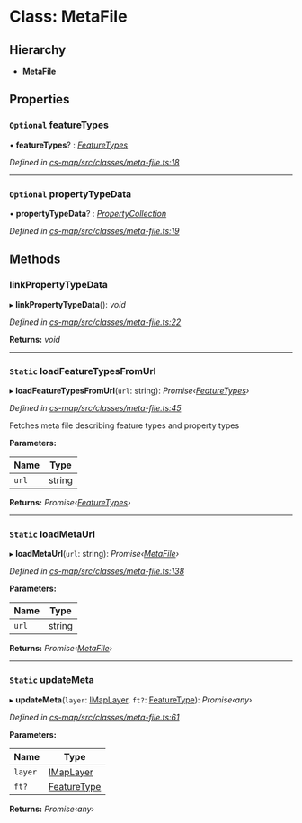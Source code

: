 # Class: MetaFile

## Hierarchy

* **MetaFile**

## Properties

### `Optional` featureTypes

• **featureTypes**? : *[FeatureTypes](_cs_map_src_classes_feature_type_.featuretypes.md)*

*Defined in [cs-map/src/classes/meta-file.ts:18](https://github.com/RichardHovenkamp/csnext/blob/6deb7f51/packages/cs-map/src/classes/meta-file.ts#L18)*

___

### `Optional` propertyTypeData

• **propertyTypeData**? : *[PropertyCollection](../modules/_cs_map_src_classes_feature_type_.md#propertycollection)*

*Defined in [cs-map/src/classes/meta-file.ts:19](https://github.com/RichardHovenkamp/csnext/blob/6deb7f51/packages/cs-map/src/classes/meta-file.ts#L19)*

## Methods

###  linkPropertyTypeData

▸ **linkPropertyTypeData**(): *void*

*Defined in [cs-map/src/classes/meta-file.ts:22](https://github.com/RichardHovenkamp/csnext/blob/6deb7f51/packages/cs-map/src/classes/meta-file.ts#L22)*

**Returns:** *void*

___

### `Static` loadFeatureTypesFromUrl

▸ **loadFeatureTypesFromUrl**(`url`: string): *Promise‹[FeatureTypes](_cs_map_src_classes_feature_type_.featuretypes.md)›*

*Defined in [cs-map/src/classes/meta-file.ts:45](https://github.com/RichardHovenkamp/csnext/blob/6deb7f51/packages/cs-map/src/classes/meta-file.ts#L45)*

Fetches meta file describing feature types and property types

**Parameters:**

Name | Type |
------ | ------ |
`url` | string |

**Returns:** *Promise‹[FeatureTypes](_cs_map_src_classes_feature_type_.featuretypes.md)›*

___

### `Static` loadMetaUrl

▸ **loadMetaUrl**(`url`: string): *Promise‹[MetaFile](_cs_map_src_classes_meta_file_.metafile.md)›*

*Defined in [cs-map/src/classes/meta-file.ts:138](https://github.com/RichardHovenkamp/csnext/blob/6deb7f51/packages/cs-map/src/classes/meta-file.ts#L138)*

**Parameters:**

Name | Type |
------ | ------ |
`url` | string |

**Returns:** *Promise‹[MetaFile](_cs_map_src_classes_meta_file_.metafile.md)›*

___

### `Static` updateMeta

▸ **updateMeta**(`layer`: [IMapLayer](../interfaces/_cs_map_src_classes_imap_layer_.imaplayer.md), `ft?`: [FeatureType](_cs_map_src_classes_feature_type_.featuretype.md)): *Promise‹any›*

*Defined in [cs-map/src/classes/meta-file.ts:61](https://github.com/RichardHovenkamp/csnext/blob/6deb7f51/packages/cs-map/src/classes/meta-file.ts#L61)*

**Parameters:**

Name | Type |
------ | ------ |
`layer` | [IMapLayer](../interfaces/_cs_map_src_classes_imap_layer_.imaplayer.md) |
`ft?` | [FeatureType](_cs_map_src_classes_feature_type_.featuretype.md) |

**Returns:** *Promise‹any›*
